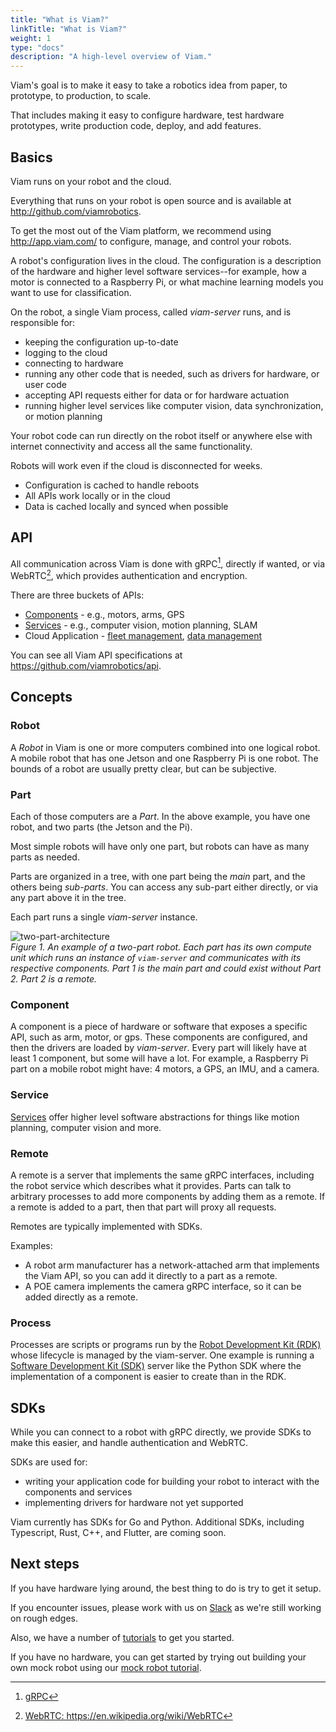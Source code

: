 ```yaml
---
title: "What is Viam?"
linkTitle: "What is Viam?"
weight: 1
type: "docs"
description: "A high-level overview of Viam."
---
```


Viam's goal is to make it easy to take a robotics idea from paper, to prototype, to production, to scale.

That includes making it easy to configure hardware, test hardware prototypes, write production code, deploy, and add features.

## Basics

Viam runs on your robot and the cloud.

Everything that runs on your robot is open source and is available at <http://github.com/viamrobotics>.

To get the most out of the Viam platform, we recommend using  <http://app.viam.com/> to configure, manage, and control your robots.

A robot's configuration lives in the cloud.
The configuration is a description of the hardware and higher level software services--for example, how a motor is connected to a Raspberry Pi, or what machine learning models you want to use for classification.

On the robot, a single Viam process, called _viam-server_ runs, and is responsible for:

- keeping the configuration up-to-date
- logging to the cloud
- connecting to hardware
- running any other code that is needed, such as drivers for hardware, or user code
- accepting API requests either for data or for hardware actuation
- running higher level services like computer vision, data synchronization, or motion planning

Your robot code can run directly on the robot itself or anywhere else with internet connectivity and access all the same functionality.

Robots will work even if the cloud is disconnected for weeks.

- Configuration is cached to handle reboots
- All APIs work locally or in the cloud
- Data is cached locally and synced when possible

## API

All communication across Viam is done with gRPC[^grpc], directly if wanted, or via WebRTC[^webrtc], which provides authentication and encryption.

[^grpc]: <a href="https://grpc.io/" target="_blank">gRPC</a>
[^webrtc]: <a href="https://en.wikipedia.org/wiki/WebRTC" target="_blank">WebRTC: ht<span></span>tps://en.wikipedia.org/wiki/WebRTC</a>

There are three buckets of APIs:

- [Components](/components/) - e.g., motors, arms, GPS
- [Services](/services/) - e.g., computer vision, motion planning, SLAM
- Cloud Application - [fleet management](/product-overviews/fleet-management/), [data management](/product-overviews/data-management/)

You can see all Viam API specifications at <https://github.com/viamrobotics/api>.

## Concepts

### Robot

A _Robot_ in Viam is one or more computers combined into one logical robot.
A mobile robot that has one Jetson and one Raspberry Pi is one robot.
The bounds of a robot are usually pretty clear, but can be subjective.

### Part

Each of those computers are a _Part_.
In the above example, you have one robot, and two parts (the Jetson and the Pi).

Most simple robots will have only one part, but robots can have as many parts as needed.

Parts are organized in a tree, with one part being the _main_ part, and the others being _sub-parts_.
You can access any sub-part either directly, or via any part above it in the tree.

Each part runs a single _viam-server_ instance.

![two-part-architecture](../img/overview-two-part-architecture.png)  
_Figure 1.
An example of a two-part robot.
Each part has its own compute unit which runs an instance of `viam-server` and communicates with its respective components.
Part 1 is the main part and could exist without Part 2.
Part 2 is a remote._

### Component

A component is a piece of hardware or software that exposes a specific API, such as arm, motor, or gps.
These components are configured, and then the drivers are loaded by _viam-server_.
Every part will likely have at least 1 component, but some will have a lot.
For example, a Raspberry Pi part on a mobile robot might have: 4 motors, a GPS, an IMU, and a camera.

### Service

[Services](/services/) offer higher level software abstractions for things like motion planning, computer vision and more.

### Remote

A remote is a server that implements the same gRPC interfaces, including the robot service which describes what it provides.
Parts can talk to arbitrary processes to add more components by adding them as a remote.
If a remote is added to a part, then that part will proxy all requests.

Remotes are typically implemented with SDKs.

Examples:

- A robot arm manufacturer has a network-attached arm that implements the Viam API, so you can add it directly to a part as a remote.
- A POE camera implements the camera gRPC interface, so it can be added directly as a remote.

### Process

Processes are scripts or programs run by the [Robot Development Kit (RDK)](/appendix/glossary/#rdk_anchor) whose lifecycle is managed by the viam-server.
One example is running a [Software Development Kit (SDK)](/product-overviews/sdk-as-server/) server like the Python SDK where the implementation of a component is easier to create than in the RDK.

## SDKs

While you can connect to a robot with gRPC directly, we provide SDKs to make this easier, and handle authentication and WebRTC.

SDKs are used for:

- writing your application code for building your robot to interact with the components and services
- implementing drivers for hardware not yet supported

Viam currently has SDKs for Go and Python. Additional SDKs, including Typescript, Rust, C++, and Flutter, are coming soon.

## Next steps

If you have hardware lying around, the best thing to do is try to get it setup.

If you encounter issues, please work with us on [Slack](https://viamrobotics.slack.com/) as we're still working on rough edges.

Also, we have a number of [tutorials](/tutorials/) to get you started.

If you have no hardware, you can get started by trying out building your own mock robot using our [mock robot tutorial](/tutorials/build-a-mock-robot/).
